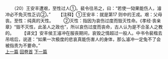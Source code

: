　　（20）王安丰遭艰，至性过人①。裴令往吊之，曰：“若使一恸果能伤人，濬冲必不免灭性乏讥②。”
　　【注释】①王安丰：就是第17 则中的王戎。艰：父母丧。至性：纯真的天性。
　　②灭性：指因为哀伤过度而毁灭性命。《孝经·丧亲章》“毁不灭性，此圣人之政也”，所以哀伤过度而丧命，古人认为是不合圣人之教的。
　　【译文】安丰侯王濬冲在服丧期间，哀毁之情超过一般人。中书令裴楷去吊唁后，说道：“如果一次极度的悲哀真能伤害人的身体，那么濬冲一定兔不了会被指责为不要命。”
<br>[上一篇](01_19) [回卷首](01_00) [下一篇](01_21)  
